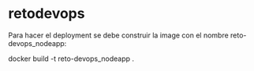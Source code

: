 # retodevops

Para hacer el deployment se debe construir la image con el nombre reto-devops_nodeapp:

docker build -t reto-devops_nodeapp .
